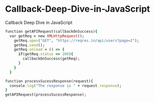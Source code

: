 # Callback-Deep-Dive-in-JavaScript
Callback Deep Dive in JavaScript

```ruby
function getAPIRequest(callbackOnSuccess){
  var getReq = new XMLHttpRequest();
    getReq.open("GET", "https://reqres.in/api/users?page=2");
    getReq.send();
    getReq.onload = () => {
      if(getReq.status == 200){
        callbackOnSuccess(getReq);
      }
    }
  }

function processSucessResponse(request){
  console.log("The response is " + request.response);
}
getAPIRequest(processSucessResponse);
```
